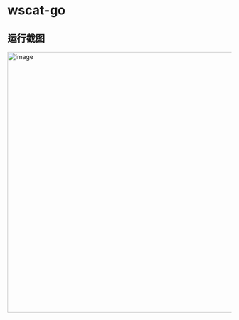 # wscat-go

## 运行截图
<img width="585" alt="image" src="https://github.com/nxtrace/wscat-go/assets/59512455/2a84d483-a1d9-4144-b644-05277f448038">
